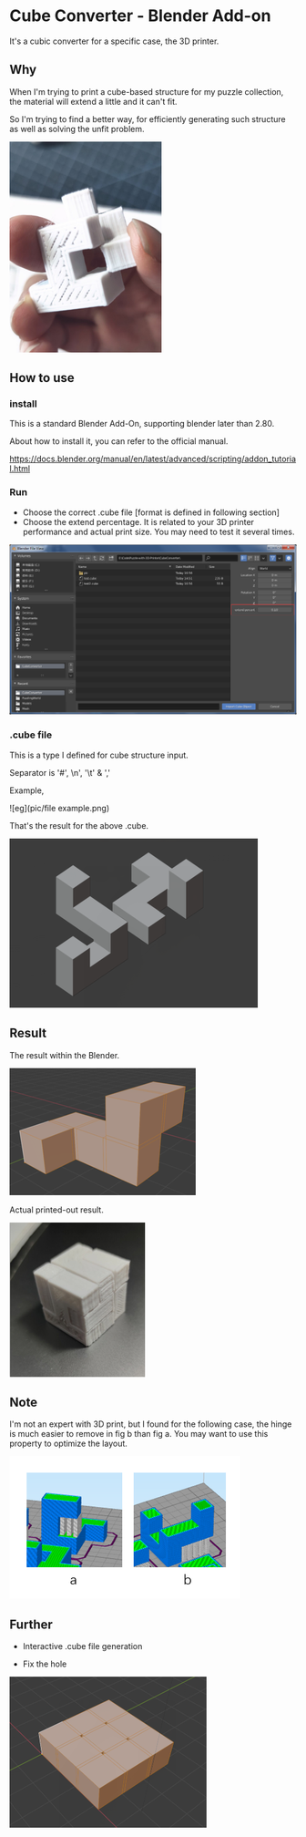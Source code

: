 # Cube Converter - Blender Add-on

It's a cubic converter for a specific case, the 3D printer.



## Why

When I'm trying to print a cube-based structure for my puzzle collection,  the material will extend a little and it can't fit.

So I'm trying to find a better way, for efficiently generating such structure as well as solving the unfit problem.

![pic](pic/pic.png)

## How to use

### install

This is a standard Blender Add-On, supporting blender later than 2.80.

About how to install it, you can refer to the official manual.

https://docs.blender.org/manual/en/latest/advanced/scripting/addon_tutorial.html



### Run

- Choose the correct .cube file [format is defined in following section]
- Choose the extend percentage. It is related to your 3D printer performance and actual print size. You may need to test it several times.

![usage](pic/usage.png)

### .cube file

This is a type I defined for cube structure input.

Separator is '#', \n', '\t' & ','



Example,

![eg](pic/file example.png)



That's the result for the above .cube.

![cubefile](pic/cubefile.png)

## Result

The result within the Blender.

![STLresult](pic/STLresult.png)

Actual printed-out result.

![resultcube](pic/resultcube.png)

## Note

I'm not an expert with 3D print, but I found for the following case, the hinge is much easier to remove in fig b than fig a. You may want to use this property to optimize the layout.

![hinge](pic/hinge.png)

## Further

- Interactive .cube file generation

- Fix the hole

![limit](pic/limit.png)